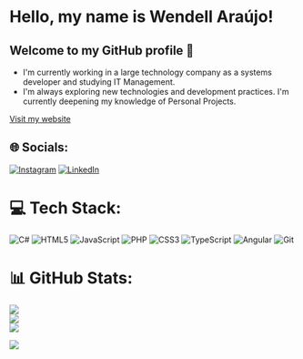 # Hello, my name is Wendell Araújo!
## Welcome to my GitHub profile 👋
- I'm currently working in a large technology company as a systems developer and studying IT Management.
- I'm always exploring new technologies and development practices. I'm currently deepening my knowledge of Personal Projects.

[Visit my website](https://wendell-araujo.vercel.app/ "target=_blank")

## 🌐 Socials:
[![Instagram](https://img.shields.io/badge/Instagram-%23E4405F.svg?logo=Instagram&logoColor=white)](https://instagram.com/wendell_araujo95) [![LinkedIn](https://img.shields.io/badge/LinkedIn-%230077B5.svg?logo=linkedin&logoColor=white)](https://linkedin.com/in/wendell-araujo) 
# 💻 Tech Stack:
![C#](https://img.shields.io/badge/c%23-%23239120.svg?style=for-the-badge&logo=csharp&logoColor=white) ![HTML5](https://img.shields.io/badge/html5-%23E34F26.svg?style=for-the-badge&logo=html5&logoColor=white) ![JavaScript](https://img.shields.io/badge/javascript-%23323330.svg?style=for-the-badge&logo=javascript&logoColor=%23F7DF1E) ![PHP](https://img.shields.io/badge/php-%23777BB4.svg?style=for-the-badge&logo=php&logoColor=white) ![CSS3](https://img.shields.io/badge/css3-%231572B6.svg?style=for-the-badge&logo=css3&logoColor=white) ![TypeScript](https://img.shields.io/badge/typescript-%23007ACC.svg?style=for-the-badge&logo=typescript&logoColor=white) ![Angular](https://img.shields.io/badge/angular-%23DD0031.svg?style=for-the-badge&logo=angular&logoColor=white) ![Git](https://img.shields.io/badge/git-%23F05033.svg?style=for-the-badge&logo=git&logoColor=white)
# 📊 GitHub Stats:
![](https://github-readme-stats.vercel.app/api?username=Wendell95Araujo&theme=transparent&hide_border=false&include_all_commits=true&count_private=true)<br/>
![](https://github-readme-streak-stats.herokuapp.com/?user=Wendell95Araujo&theme=transparent&hide_border=false)<br/>
![](https://github-readme-stats.vercel.app/api/top-langs/?username=Wendell95Araujo&theme=transparent&hide_border=false&include_all_commits=true&count_private=true&layout=compact)

[![](https://visitcount.itsvg.in/api?id=Wendell95Araujo&icon=5&color=1)](https://visitcount.itsvg.in)
